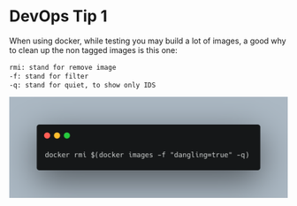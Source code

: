 # DevOps Tip 1

When using docker, while testing you may build a lot of images, a good why to clean up the non tagged images is this one:

```
rmi: stand for remove image
-f: stand for filter
-q: stand for quiet, to show only IDS
```
![Devops Tip 1](./img/devops-tip-1.png)